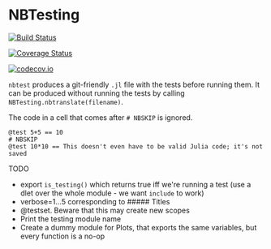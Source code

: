 # NBTesting

[![Build Status](https://travis-ci.org/cstjean/NBTesting.jl.svg?branch=master)](https://travis-ci.org/cstjean/NBTesting.jl)

[![Coverage Status](https://coveralls.io/repos/cstjean/NBTesting.jl/badge.svg?branch=master&service=github)](https://coveralls.io/github/cstjean/NBTesting.jl?branch=master)

[![codecov.io](http://codecov.io/github/cstjean/NBTesting.jl/coverage.svg?branch=master)](http://codecov.io/github/cstjean/NBTesting.jl?branch=master)

`nbtest` produces a git-friendly `.jl` file with the tests before running them. It can
be produced without running the tests by calling `NBTesting.nbtranslate(filename)`.

The code in a cell that comes after `# NBSKIP` is ignored.

```
@test 5+5 == 10
# NBSKIP
@test 10*10 == This doesn't even have to be valid Julia code; it's not saved
```




TODO

- export `is_testing()` which returns true iff we're running a test (use a dlet over the
whole module - we want `include` to work)
- verbose=1...5 corresponding to ##### Titles
- @testset. Beware that this may create new scopes
- Print the testing module name
- Create a dummy module for Plots, that exports the same variables, but every function is a no-op